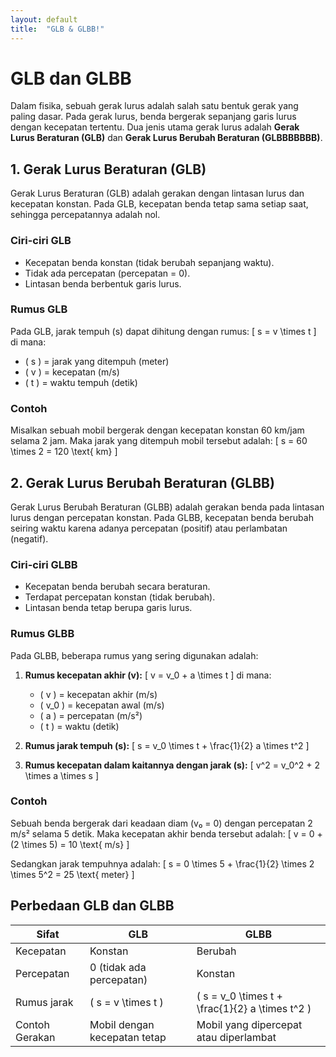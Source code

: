 ```yaml
---
layout: default
title:  "GLB & GLBB!"
---
```


# GLB dan GLBB

Dalam fisika, sebuah gerak lurus adalah salah satu bentuk gerak yang paling dasar. Pada gerak lurus, benda bergerak sepanjang garis lurus dengan kecepatan tertentu. Dua jenis utama gerak lurus adalah **Gerak Lurus Beraturan (GLB)** dan **Gerak Lurus Berubah Beraturan (GLBBBBBBB)**.

## 1. Gerak Lurus Beraturan (GLB)

Gerak Lurus Beraturan (GLB) adalah gerakan dengan lintasan lurus dan kecepatan konstan. Pada GLB, kecepatan benda tetap sama setiap saat, sehingga percepatannya adalah nol.

### Ciri-ciri GLB
- Kecepatan benda konstan (tidak berubah sepanjang waktu).
- Tidak ada percepatan (percepatan = 0).
- Lintasan benda berbentuk garis lurus.

### Rumus GLB
Pada GLB, jarak tempuh (s) dapat dihitung dengan rumus:
\[
s = v \times t
\]
di mana:
- \( s \) = jarak yang ditempuh (meter)
- \( v \) = kecepatan (m/s)
- \( t \) = waktu tempuh (detik)

### Contoh
Misalkan sebuah mobil bergerak dengan kecepatan konstan 60 km/jam selama 2 jam. Maka jarak yang ditempuh mobil tersebut adalah:
\[
s = 60 \times 2 = 120 \text{ km}
\]

## 2. Gerak Lurus Berubah Beraturan (GLBB)

Gerak Lurus Berubah Beraturan (GLBB) adalah gerakan benda pada lintasan lurus dengan percepatan konstan. Pada GLBB, kecepatan benda berubah seiring waktu karena adanya percepatan (positif) atau perlambatan (negatif).

### Ciri-ciri GLBB
- Kecepatan benda berubah secara beraturan.
- Terdapat percepatan konstan (tidak berubah).
- Lintasan benda tetap berupa garis lurus.

### Rumus GLBB
Pada GLBB, beberapa rumus yang sering digunakan adalah:

1. **Rumus kecepatan akhir (v):**
   \[
   v = v_0 + a \times t
   \]
   di mana:
   - \( v \) = kecepatan akhir (m/s)
   - \( v_0 \) = kecepatan awal (m/s)
   - \( a \) = percepatan (m/s²)
   - \( t \) = waktu (detik)

2. **Rumus jarak tempuh (s):**
   \[
   s = v_0 \times t + \frac{1}{2} a \times t^2
   \]

3. **Rumus kecepatan dalam kaitannya dengan jarak (s):**
   \[
   v^2 = v_0^2 + 2 \times a \times s
   \]

### Contoh
Sebuah benda bergerak dari keadaan diam (v₀ = 0) dengan percepatan 2 m/s² selama 5 detik. Maka kecepatan akhir benda tersebut adalah:
\[
v = 0 + (2 \times 5) = 10 \text{ m/s}
\]

Sedangkan jarak tempuhnya adalah:
\[
s = 0 \times 5 + \frac{1}{2} \times 2 \times 5^2 = 25 \text{ meter}
\]

## Perbedaan GLB dan GLBB

| Sifat          | GLB                                   | GLBB                                  |
|----------------|--------------------------------------|---------------------------------------|
| Kecepatan      | Konstan                              | Berubah                               |
| Percepatan     | 0 (tidak ada percepatan)             | Konstan                               |
| Rumus jarak    | \( s = v \times t \)                 | \( s = v_0 \times t + \frac{1}{2} a \times t^2 \) |
| Contoh Gerakan | Mobil dengan kecepatan tetap         | Mobil yang dipercepat atau diperlambat |

